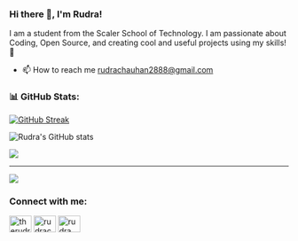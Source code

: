 ### Hi there 👋, I'm Rudra!
I am a student from the Scaler School of Technology. I am passionate about Coding, Open Source, and creating cool and useful projects using my skills! 🌱
- 📫 How to reach me rudrachauhan2888@gmail.com


### 📊 GitHub Stats:
[![GitHub Streak](https://github-readme-streak-stats.herokuapp.com?user=rudrakc&theme=dark&card_width=532&background=09131B&border=30363D&sideLabels=FB8C00&stroke=30363D)](https://git.io/streak-stats)

![Rudra's GitHub stats](https://github-readme-stats.vercel.app/api?username=Rudrakc&theme=codeSTACKr&show_icons=true&hide_border=false&border_color=30363d&ring_color=fb8c00&title_color=ffffff&text_color=ffffff&text_bold=flase)

![](https://github-readme-stats.vercel.app/api/top-langs/?username=Rudrakc&theme=codeSTACKr&hide_border=false&include_all_commits=true&count_private=true&layout=compact&border_color=30363d&title_color=ffffff&text_color=9f9f9f)

---
[![](https://visitcount.itsvg.in/api?id=rudrakc&label=Profile%20Views&color=12&icon=0&pretty=true)](https://visitcount.itsvg.in)



<h3 align="left">Connect with me:</h3>
<p align="left">
<a href="https://twitter.com/therudrachauhan" target="blank"><img align="center" src="https://raw.githubusercontent.com/rahuldkjain/github-profile-readme-generator/master/src/images/icons/Social/twitter.svg" alt="therudrachauhan" height="30" width="40" /></a>
<a href="https://linkedin.com/in/rudrachauhan" target="blank"><img align="center" src="https://raw.githubusercontent.com/rahuldkjain/github-profile-readme-generator/master/src/images/icons/Social/linked-in-alt.svg" alt="rudrachauhan" height="30" width="40" /></a>
<a href="https://www.leetcode.com/rudra_chauhan" target="blank"><img align="center" src="https://raw.githubusercontent.com/rahuldkjain/github-profile-readme-generator/master/src/images/icons/Social/leet-code.svg" alt="rudra_chauhan" height="30" width="40" /></a>
</p>

<!-- Proudly created with GPRM ( https://gprm.itsvg.in ) -->

<!---
Rudrakc/Rudrakc is a ✨ special ✨ repository because its `README.md` (this file) appears on your GitHub profile.
You can click the Preview link to take a look at your changes.
--->

